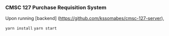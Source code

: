 ### CMSC 127 Purchase Requisition System

Upon running [backend] (https://github.com/kssomabes/cmsc-127-server),


`yarn install`
`yarn start`
